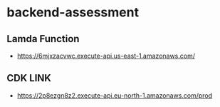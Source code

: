 # backend-assessment

## Lamda Function
- https://6mjxzacvwc.execute-api.us-east-1.amazonaws.com/

## CDK LINK
- https://2p8ezgn8z2.execute-api.eu-north-1.amazonaws.com/prod